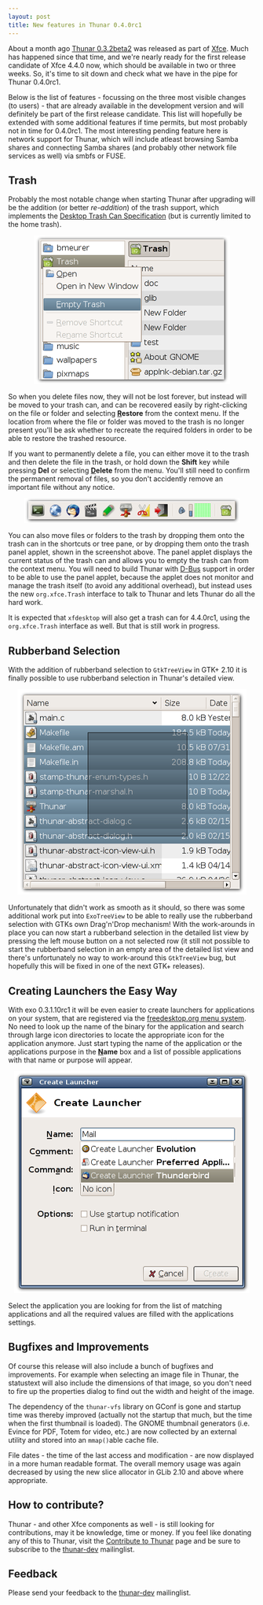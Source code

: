 ```yaml
---
layout: post
title: New features in Thunar 0.4.0rc1
---
```



About a month ago <a href="http://thunar.xfce.org/news.html#2006-07-09">Thunar 0.3.2beta2</a>
was released as part of <a href="http://www.xfce.org/">Xfce</a>. Much has happened since that
time, and we're nearly ready for the first release candidate of Xfce 4.4.0 now, which should
be available in two or three weeks. So, it's time to sit down and check what we have in the
pipe for Thunar 0.4.0rc1.

Below is the list of features - focussing on the three most visible changes (to users) - that
are already available in the development version and will definitely be part of the first
release candidate. This list will hopefully be extended with some additional features if time
permits, but most probably not in time for 0.4.0rc1. The most interesting pending feature here
is network support for Thunar, which will include atleast browsing Samba shares and connecting
Samba shares (and probably other network file services as well) via smbfs or FUSE.


## Trash

Probably the most notable change when starting Thunar after upgrading will be the addition (or
better <i>re-addition</i>) of the trash support, which implements the <a
href="http://freedesktop.org/wiki/Standards_2ftrash_2dspec">Desktop Trash Can Specification</a>
(but is currently limited to the home trash).

<center><img alt"Trash Support" src="/images/2006/preview-0.4.0rc1/trash.png" /></center>

So when you delete files now, they will not be lost forever, but instead will be moved to your
trash can, and can be recovered easily by right-clicking on the file or folder and selecting
<b><u>R</u>estore</b> from the context menu.  If the location from where the file or folder was
moved to the trash is no longer present you'll be ask whether to recreate the required folders
in order to be able to restore the trashed resource.

If you want to permanently delete a file, you can either move it to the trash and then delete
the file in the trash, or hold down the <b>Shift</b> key while pressing <b>Del</b> or selecting
<b><u>D</u>elete</b> from the menu. You'll still need to confirm the permanent removal of files,
so you don't accidently remove an important file without any notice.

<center><img alt="Trash Panel Applet" src="/images/2006/preview-0.4.0rc1/trash-panel-applet.png" /></center>

You can also move files or folders to the trash by dropping them onto the trash can in the
shortcuts or tree pane, or by dropping them onto the trash panel applet, shown in the screenshot
above. The panel applet displays the current status of the trash can and allows you to empty the
trash can from the context menu. You will need to build Thunar with <a
href="http://freedesktop.org/wiki/Software_2fdbus">D-Bus</a> support in order to be able to use
the panel applet, because the applet does not monitor and manage the trash itself (to avoid any
additional overhead), but instead uses the new <code>org.xfce.Trash</code> interface to talk to
Thunar and lets Thunar do all the hard work.

It is expected that <code>xfdesktop</code> will also get a trash can for 4.4.0rc1, using the
<code>org.xfce.Trash</code> interface as well. But that is still work in progress.


## Rubberband Selection

With the addition of rubberband selection to <code>GtkTreeView</code> in GTK+ 2.10 it is finally
possible to use rubberband selection in Thunar's detailed view.

<center><img alt="Rubberband Selection" src="/images/2006/preview-0.4.0rc1/rubberbanding.png" /></center>

Unfortunately that didn't work as smooth as it should, so there was some additional work put
into <code>ExoTreeView</code> to be able to really use the rubberband selection with GTKs own
Drag'n'Drop mechanism! With the work-arounds in place you can now start a rubberband selection
in the detailed list view by pressing the left mouse button on a not selected row (it still not
possible to start the rubberband selection in an empty area of the detailed list view and there's
unfortunately no way to work-around this <code>GtkTreeView</code> bug, but hopefully this will
be fixed in one of the next GTK+ releases).


## Creating Launchers the Easy Way

With exo 0.3.1.10rc1 it will be even easier to create launchers for applications on your system,
that are registered via the <a
href="http://freedesktop.org/wiki/Standards_2fmenu_2dspec">freedesktop.org menu system</a>. No
need to look up the name of the binary for the application and search through large icon
directories to locate the appropriate icon for the application anymore. Just start typing the
name of the application or the applications purpose in the <b><u>N</u>ame</b> box and a list of
possible applications with that name or purpose will appear.

<center><img alt="Creating Launchers" src="/images/2006/preview-0.4.0rc1/easy-launcher-creation.png" /></center>

Select the application you are looking for from the list of matching applications and all the
required values are filled with the applications settings.


## Bugfixes and Improvements

Of course this release will also include a bunch of bugfixes and improvements. For example when
selecting an image file in Thunar, the statustext will also include the dimensions of that image,
so you don't need to fire up the properties dialog to find out the width and height of the image.

The dependency of the <code>thunar-vfs</code> library on GConf is gone and startup time was
thereby improved (actually not the startup that much, but the time when the first thumbnail is
loaded). The GNOME thumbnail generators (i.e. Evince for PDF, Totem for video, etc.) are now
collected by an external utility and stored into an <code>mmap()</code>able cache file.

File dates - the time of the last access and modification - are now displayed in a more human
readable format. The overall memory usage was again decreased by using the new slice allocator
in GLib 2.10 and above where appropriate.


## How to contribute?

Thunar - and other Xfce components as well - is still looking for contributions, may it be
knowledge, time or money. If you feel like donating any of this to Thunar, visit the <a
href="http://thunar.xfce.org/contribute.html">Contribute to Thunar</a> page and be sure to
subscribe to the <a href="http://foo-projects.org/mailman/listinfo/thunar-dev">thunar-dev</a> 
mailinglist.


## Feedback

Please send your feedback to the <a
href="http://foo-projects.org/mailman/listinfo/thunar-dev">thunar-dev</a> mailinglist.

